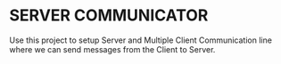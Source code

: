 # SERVER COMMUNICATOR
Use this project to setup Server and Multiple Client Communication line where we can send messages from the Client to Server.
